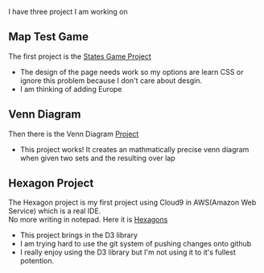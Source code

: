 I have three project I am working on

## Map Test Game

The first project is the [States Game Project](https://theowlseye.github.io/StateTest/)
* The design of the page needs work so my options are learn CSS or ignore this problem because 
  I don't care about desgin. 
* I am thinking of adding Europe

## Venn Diagram

Then there is the Venn Diagram [Project](https://theowlseye.github.io/VennDiagramClone2/)
* This project works! It creates an mathmatically precise venn diagram when given two sets and the resulting over lap 

## Hexagon Project

The Hexagon project is my first project using Cloud9 in AWS(Amazon Web Service) which is a real IDE.  
No more writing in notepad.  Here it is [Hexagons](https://theowlseye.github.io/BeatsTheHexOutofMe/)

* This project brings in the D3 library
* I am trying hard to use the git system of pushing changes onto github
* I really enjoy using the D3 library but I'm not using it to it's fullest potention.
